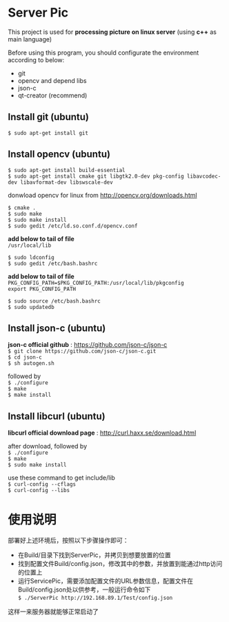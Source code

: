 Server Pic
=======
This project is used for **processing picture on linux server** (using **c++** as main language)  

Before using this program, you should configurate the environment according to below:
  * git  
  * opencv and depend libs  
  * json-c  
  * qt-creator (recommend)  

Install git (ubuntu)
-------
`$ sudo apt-get install git`  

Install opencv (ubuntu)
-------
`$ sudo apt-get install build-essential`  
`$ sudo apt-get install cmake git libgtk2.0-dev pkg-config libavcodec-dev libavformat-dev libswscale-dev`  

donwload opencv for linux from http://opencv.org/downloads.html  

`$ cmake .`  
`$ sudo make`  
`$ sudo make install`  
`$ sudo gedit /etc/ld.so.conf.d/opencv.conf`  

**add below to tail of file**  
`/usr/local/lib`  

`$ sudo ldconfig`  
`$ sudo gedit /etc/bash.bashrc`  

**add below to tail of file**  
`PKG_CONFIG_PATH=$PKG_CONFIG_PATH:/usr/local/lib/pkgconfig`  
`export PKG_CONFIG_PATH`  

`$ sudo source /etc/bash.bashrc`  
`$ sudo updatedb`  

Install json-c (ubuntu)   
-------
**json-c official github** : https://github.com/json-c/json-c  
`$ git clone https://github.com/json-c/json-c.git`  
`$ cd json-c`  
`$ sh autogen.sh`  

followed by  
`$ ./configure`  
`$ make`  
`$ make install`  

Install libcurl (ubuntu)   
-------
**libcurl official download page** : http://curl.haxx.se/download.html  

after download, followed by  
`$ ./configure`  
`$ make`  
`$ sudo make install`  

use these command to get include/lib  
`$ curl-config --cflags`  
`$ curl-config --libs`  

使用说明  
=======  
部署好上述环境后，按照以下步骤操作即可：  
  * 在Build/目录下找到ServerPic，并拷贝到想要放置的位置  
  * 找到配置文件Build/config.json，修改其中的参数，并放置到能通过http访问的位置上
  * 运行ServicePic，需要添加配置文件的URL参数信息，配置文件在Build/config.json处以供参考，一般运行命令如下  
`$ ./ServerPic http://192.168.89.1/Test/config.json`  

这样一来服务器就能够正常启动了  
